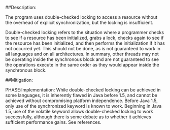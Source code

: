 ##Description:

The program uses double-checked locking to access a resource without the overhead of explicit synchronization, but the locking is insufficient.

Double-checked locking refers to the situation where a programmer checks to see if a resource has been initialized, grabs a lock, checks again to see if the resource has been initialized, and then performs the initialization if it has not occurred yet. This should not be done, as is not guaranteed to work in all languages and on all architectures. In summary, other threads may not be operating inside the synchronous block and are not guaranteed to see the operations execute in the same order as they would appear inside the synchronous block.

##Mitigation:


PHASE:Implementation:
While double-checked locking can be achieved in some languages, it is inherently flawed in Java before 1.5, and cannot be achieved without compromising platform independence. Before Java 1.5, only use of the synchronized keyword is known to work. Beginning in Java 1.5, use of the volatile keyword allows double-checked locking to work successfully, although there is some debate as to whether it achieves sufficient performance gains. See references.

